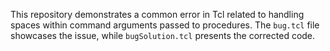 This repository demonstrates a common error in Tcl related to handling spaces within command arguments passed to procedures. The `bug.tcl` file showcases the issue, while `bugSolution.tcl` presents the corrected code.